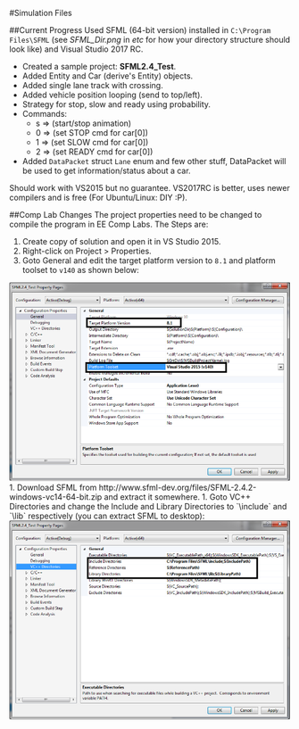 #Simulation Files

##Current Progress
Used SFML (64-bit version) installed in `C:\Program Files\SFML` (see *SFML_Dir.png* in *etc* for how your directory structure should look like) and Visual Studio 2017 RC.

- Created a sample project: __SFML2.4_Test__.
- Added Entity and Car (derive's Entity) objects.
- Added single lane track with crossing.
- Added vehicle position looping (send to top/left).
- Strategy for stop, slow and ready using probability.
- Commands: 
  - s => (start/stop animation) 
  - 0 => (set STOP cmd for car[0])
  - 1 => (set SLOW cmd for car[0])
  - 2 => (set READY cmd for car[0])
- Added `DataPacket` struct `Lane` enum and few other stuff, DataPacket will be used to get information/status about a car.

Should work with VS2015 but no guarantee. VS2017RC is better, uses newer compilers and is free (For Ubuntu/Linux: DIY :P).

##Comp Lab Changes
The project properties need to be changed to compile the program in EE Comp Labs. The Steps are:

1. Create copy of solution and open it in VS Studio 2015.
1. Right-click on Project > Properties.
1. Goto General and edit the target platform version to `8.1` and platform toolset to `v140` as shown below:
<img src="https://github.com/hsed/icmesh/raw/master/x64/etc/Project_Prop1.png" width="640px">
1. Download SFML from http://www.sfml-dev.org/files/SFML-2.4.2-windows-vc14-64-bit.zip and extract it somewhere.
1. Goto VC++ Directories and change the Include and Library Directories to `<SFML_PATH>\include` and `<SFML_PATH>\lib` respectively (you can extract SFML to desktop):  
<img src="https://github.com/hsed/icmesh/raw/master/x64/etc/Project_Prop2.png" width="640px">